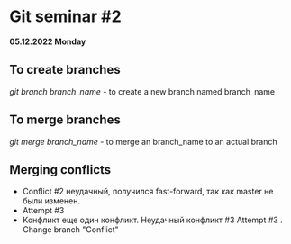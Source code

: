 # Git seminar #2
**05.12.2022 Monday**

## To create branches

*git branch branch_name* - to create a new branch named branch_name



## To merge branches

*git merge branch_name* - to merge an branch_name to an actual branch 

## Merging conflicts

* Conflict #2 неудачный, получился fast-forward, так как master не были изменен.
* Attempt #3
* Конфликт еще один конфликт. Неудачный конфликт #3
Attempt #3 . Change branch "Conflict"
